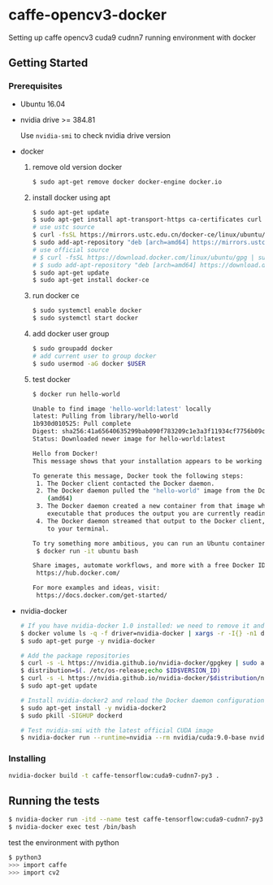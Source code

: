 # caffe-opencv3-docker

Setting up caffe opencv3 cuda9 cudnn7 running environment with docker

## Getting Started

### Prerequisites

- Ubuntu 16.04

- nvidia drive >= 384.81

  Use `nvidia-smi` to check nvidia drive version

- docker

  1. remove old version docker

     ```bash
     $ sudo apt-get remove docker docker-engine docker.io
     ```

  2. install docker using apt

     ```bash
     $ sudo apt-get update
     $ sudo apt-get install apt-transport-https ca-certificates curl software-properties-common
     # use ustc source
     $ curl -fsSL https://mirrors.ustc.edu.cn/docker-ce/linux/ubuntu/gpg | sudo apt-key add -
     $ sudo add-apt-repository "deb [arch=amd64] https://mirrors.ustc.edu.cn/docker-ce/linux/ubuntu $(lsb_release -cs) stable"
     # use official source
     # $ curl -fsSL https://download.docker.com/linux/ubuntu/gpg | sudo apt-key add -
     # $ sudo add-apt-repository "deb [arch=amd64] https://download.docker.com/linux/ubuntu $(lsb_release -cs) stable"
     $ sudo apt-get update
     $ sudo apt-get install docker-ce
     ```

  3. run docker ce

     ```bash
     $ sudo systemctl enable docker
     $ sudo systemctl start docker
     ```

  4. add docker user group

     ```bash
     $ sudo groupadd docker
     # add current user to group docker
     $ sudo usermod -aG docker $USER
     ```

  5. test docker

     ```bash
     $ docker run hello-world   
     
     Unable to find image 'hello-world:latest' locally
     latest: Pulling from library/hello-world
     1b930d010525: Pull complete 
     Digest: sha256:41a65640635299bab090f783209c1e3a3f11934cf7756b09cb2f1e02147c6ed8
     Status: Downloaded newer image for hello-world:latest
     
     Hello from Docker!
     This message shows that your installation appears to be working correctly.
     
     To generate this message, Docker took the following steps:
      1. The Docker client contacted the Docker daemon.
      2. The Docker daemon pulled the "hello-world" image from the Docker Hub.
         (amd64)
      3. The Docker daemon created a new container from that image which runs the
         executable that produces the output you are currently reading.
      4. The Docker daemon streamed that output to the Docker client, which sent it
         to your terminal.
     
     To try something more ambitious, you can run an Ubuntu container with:
      $ docker run -it ubuntu bash
     
     Share images, automate workflows, and more with a free Docker ID:
      https://hub.docker.com/
     
     For more examples and ideas, visit:
      https://docs.docker.com/get-started/
     
     ```

- nvidia-docker

  ```bash
  # If you have nvidia-docker 1.0 installed: we need to remove it and all existing GPU containers
  $ docker volume ls -q -f driver=nvidia-docker | xargs -r -I{} -n1 docker ps -q -a -f volume={} | xargs -r docker rm -f
  $ sudo apt-get purge -y nvidia-docker
  
  # Add the package repositories
  $ curl -s -L https://nvidia.github.io/nvidia-docker/gpgkey | sudo apt-key add -
  $ distribution=$(. /etc/os-release;echo $ID$VERSION_ID)
  $ curl -s -L https://nvidia.github.io/nvidia-docker/$distribution/nvidia-docker.list | sudo tee /etc/apt/sources.list.d/nvidia-docker.list
  $ sudo apt-get update
  
  # Install nvidia-docker2 and reload the Docker daemon configuration
  $ sudo apt-get install -y nvidia-docker2
  $ sudo pkill -SIGHUP dockerd
  
  # Test nvidia-smi with the latest official CUDA image
  $ nvidia-docker run --runtime=nvidia --rm nvidia/cuda:9.0-base nvidia-smi
  ```

### Installing

```bash
nvidia-docker build -t caffe-tensorflow:cuda9-cudnn7-py3 .
```

## Running the tests

```bash
$ nvidia-docker run -itd --name test caffe-tensorflow:cuda9-cudnn7-py3
$ nvidia-docker exec test /bin/bash
```

test the environment with python

```bash
$ python3
>>> import caffe
>>> import cv2
```

